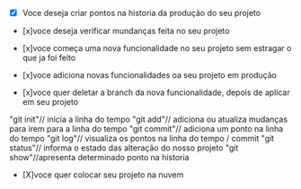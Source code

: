 - [x] Voce deseja criar pontos na historia da produção do seu projeto
- [x]voce deseja verificar mundanças feita no seu projeto 

- [x]voce começa uma nova funcionalidade no seu projeto sem estragar o que ja foi feito
- [x]voce adiciona novas funcionalidades oa seu projeto em produção
- [x]voce quer deletar a branch da nova funcionalidade, depois de aplicar em seu projeto

"git init"// inicia a linha do tempo
"git add"// adiciona ou atualiza mudanças para irem para a linha do tempo 
"git commit"// adiciona um ponto na linha do tempo
"git log"// visualiza os pontos na linha do tempo / commit
"git status"// informa o estado das alteração do nosso projeto
"git show"//apresenta determinado ponto na historia

- [X]voce quer colocar seu projeto na nuvem